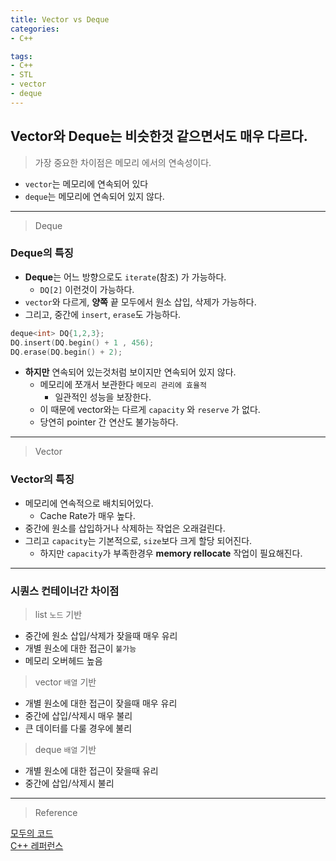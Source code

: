 ```yaml
---
title: Vector vs Deque
categories: 
- C++

tags:
- C++
- STL
- vector
- deque
---
```


## Vector와 Deque는 비슷한것 같으면서도 매우 다르다.
> 가장 중요한 차이점은 메모리 에서의 연속성이다.

* `vector`는 메모리에 연속되어 있다
* `deque`는 메모리에 연속되어 있지 않다.

---

> Deque

### Deque의 특징
* **Deque**는 어느 방향으로도 `iterate`(참조) 가 가능하다.
    * `DQ[2]` 이런것이 가능하다.
* `vector`와 다르게, **양쪽** 끝 모두에서 원소 삽입, 삭제가 가능하다.
* 그리고, 중간에 `insert`, `erase`도 가능하다.

```c++
deque<int> DQ{1,2,3};
DQ.insert(DQ.begin() + 1 , 456);
DQ.erase(DQ.begin() + 2);
```

* **하지만** 연속되어 있는것처럼 보이지만 연속되어 있지 않다.
    * 메모리에 쪼개서 보관한다 `메모리 관리에 효율적`
        * 일관적인 성능을 보장한다.
    * 이 때문에 vector와는 다르게 `capacity` 와 `reserve` 가 없다.
    * 당연히 pointer 간 연산도 불가능하다.

---

> Vector

### Vector의 특징
* 메모리에 연속적으로 배치되어있다.
    * Cache Rate가 매우 높다.
* 중간에 원소를 삽입하거나 삭제하는 작업은 오래걸린다.
* 그리고 `capacity`는 기본적으로, `size`보다 크게 할당 되어진다.
    * 하지만 `capacity`가 부족한경우 **memory rellocate** 작업이 필요해진다.


---

### 시퀀스 컨테이너간 차이점

> list `노드` 기반

* 중간에 원소 삽입/삭제가 잦을때 매우 유리
* 개별 원소에 대한 접근이 `불가능`
* 메모리 오버헤드 높음

> vector `배열` 기반

* 개별 원소에 대한 접근이 잦을때 매우 유리
* 중간에 삽입/삭제시 매우 불리
* 큰 데이터를 다룰 경우에 불리

> deque `배열` 기반

* 개별 원소에 대한 접근이 잦을때 유리
* 중간에 삽입/삭제시 불리

---
> Reference

[모두의 코드](https://modoocode.com/176)  
[C++ 레퍼런스](http://www.cplusplus.com/reference/deque/deque/)